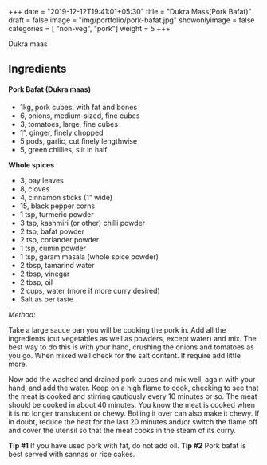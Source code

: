 
+++
date = "2019-12-12T19:41:01+05:30"
title = "Dukra Mass(Pork Bafat)"
draft = false
image = "img/portfolio/pork-bafat.jpg"
showonlyimage = false
categories = [ "non-veg", "pork"] 
weight = 5
+++

Dukra maas

<!--more-->

## Ingredients

#### Pork Bafat (Dukra maas)


* 1kg, pork cubes, with fat and bones
* 6, onions, medium-sized, fine cubes
* 3, tomatoes, large, fine cubes
* 1”, ginger, finely chopped
* 5 pods, garlic, cut finely lengthwise
* 5, green chillies, slit in half

**Whole spices**

* 3, bay leaves
* 8, cloves
* 4, cinnamon sticks (1” wide)
* 15, black pepper corns
* 1 tsp, turmeric powder
* 3 tsp, kashmiri (or other) chilli powder
* 2 tsp, bafat powder
* 2 tsp, coriander powder
* 1 tsp, cumin powder
* 1 tsp, garam masala (whole spice powder)
* 2 tbsp, tamarind water
* 2 tbsp, vinegar
* 2 tbsp, oil
* 2 cups, water (more if more curry desired)
* Salt as per taste

*Method:*

Take a large sauce pan you will be cooking the pork in. Add all the ingredients (cut vegetables as well as powders, except water) and mix. The best way to do this is with your hand, crushing the onions and tomatoes as you go. When mixed well check for the salt content. If require add little more. 

Now add the washed and drained pork cubes and mix well, again with your hand, and add the water. Keep on a high flame to cook, checking to see that the meat is cooked and stirring cautiously every 10 minutes or so. The meat should be cooked in about 40 minutes. 
You know the meat is cooked when it is no longer translucent or chewy. Boiling it over can also make it chewy. If in doubt, reduce the heat for the last 20 minutes and/or switch the flame off and cover the utensil so that the meat cooks in the steam of its curry.

**Tip #1** If you have used pork with fat, do not add oil.
**Tip #2** Pork bafat is best served with sannas or rice cakes. 
